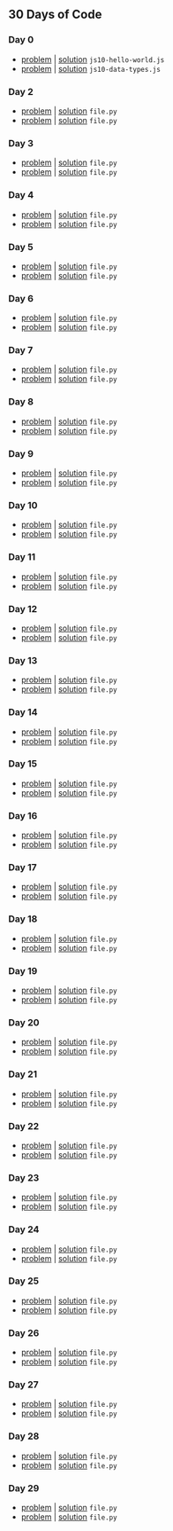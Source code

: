 ## 30 Days of Code
### Day 0
- [problem](https://www.hackerrank.com/challenges/js10-hello-world) | [solution](js10-hello-world.js) `js10-hello-world.js`
- [problem](https://www.hackerrank.com/challenges/js10-data-types) | [solution](js10-data-types.js) `js10-data-types.js`
### Day 2
- [problem](link) | [solution](file.py) `file.py`
- [problem](link) | [solution](file.py) `file.py`
### Day 3
- [problem](link) | [solution](file.py) `file.py`
- [problem](link) | [solution](file.py) `file.py`
### Day 4
- [problem](link) | [solution](file.py) `file.py`
- [problem](link) | [solution](file.py) `file.py`
### Day 5
- [problem](link) | [solution](file.py) `file.py`
- [problem](link) | [solution](file.py) `file.py`
### Day 6
- [problem](link) | [solution](file.py) `file.py`
- [problem](link) | [solution](file.py) `file.py`
### Day 7
- [problem](link) | [solution](file.py) `file.py`
- [problem](link) | [solution](file.py) `file.py`
### Day 8
- [problem](link) | [solution](file.py) `file.py`
- [problem](link) | [solution](file.py) `file.py`
### Day 9
- [problem](link) | [solution](file.py) `file.py`
- [problem](link) | [solution](file.py) `file.py`
### Day 10
- [problem](link) | [solution](file.py) `file.py`
- [problem](link) | [solution](file.py) `file.py`
### Day 11
- [problem](link) | [solution](file.py) `file.py`
- [problem](link) | [solution](file.py) `file.py`
### Day 12
- [problem](link) | [solution](file.py) `file.py`
- [problem](link) | [solution](file.py) `file.py`
### Day 13
- [problem](link) | [solution](file.py) `file.py`
- [problem](link) | [solution](file.py) `file.py`
### Day 14
- [problem](link) | [solution](file.py) `file.py`
- [problem](link) | [solution](file.py) `file.py`
### Day 15
- [problem](link) | [solution](file.py) `file.py`
- [problem](link) | [solution](file.py) `file.py`
### Day 16
- [problem](link) | [solution](file.py) `file.py`
- [problem](link) | [solution](file.py) `file.py`
### Day 17
- [problem](link) | [solution](file.py) `file.py`
- [problem](link) | [solution](file.py) `file.py`
### Day 18
- [problem](link) | [solution](file.py) `file.py`
- [problem](link) | [solution](file.py) `file.py`
### Day 19
- [problem](link) | [solution](file.py) `file.py`
- [problem](link) | [solution](file.py) `file.py`
### Day 20
- [problem](link) | [solution](file.py) `file.py`
- [problem](link) | [solution](file.py) `file.py`
### Day 21
- [problem](link) | [solution](file.py) `file.py`
- [problem](link) | [solution](file.py) `file.py`
### Day 22
- [problem](link) | [solution](file.py) `file.py`
- [problem](link) | [solution](file.py) `file.py`
### Day 23
- [problem](link) | [solution](file.py) `file.py`
- [problem](link) | [solution](file.py) `file.py`
### Day 24
- [problem](link) | [solution](file.py) `file.py`
- [problem](link) | [solution](file.py) `file.py`
### Day 25
- [problem](link) | [solution](file.py) `file.py`
- [problem](link) | [solution](file.py) `file.py`
### Day 26
- [problem](link) | [solution](file.py) `file.py`
- [problem](link) | [solution](file.py) `file.py`
### Day 27
- [problem](link) | [solution](file.py) `file.py`
- [problem](link) | [solution](file.py) `file.py`
### Day 28
- [problem](link) | [solution](file.py) `file.py`
- [problem](link) | [solution](file.py) `file.py`
### Day 29
- [problem](link) | [solution](file.py) `file.py`
- [problem](link) | [solution](file.py) `file.py`